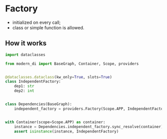 # Factory

- initialized on every call;
- class or simple function is allowed.

## How it works

```python
import dataclasses

from modern_di import BaseGraph, Container, Scope, providers


@dataclasses.dataclass(kw_only=True, slots=True)
class IndependentFactory:
    dep1: str
    dep2: int


class Dependencies(BaseGraph):
    independent_factory = providers.Factory(Scope.APP, IndependentFactory, dep1="text", dep2=123)


with Container(scope=Scope.APP) as container:
    instance = Dependencies.independent_factory.sync_resolve(container)
    assert isinstance(instance, IndependentFactory)
```
